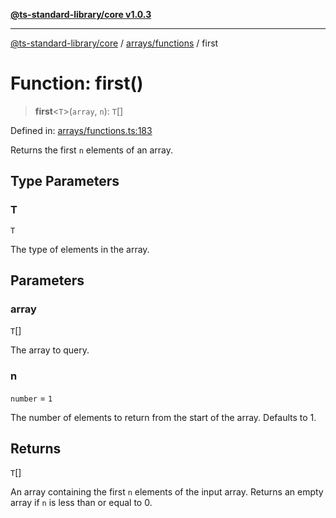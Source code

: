 [**@ts-standard-library/core v1.0.3**](../../../README.md)

***

[@ts-standard-library/core](../../../modules.md) / [arrays/functions](../README.md) / first

# Function: first()

> **first**\<`T`\>(`array`, `n`): `T`[]

Defined in: [arrays/functions.ts:183](https://github.com/gabaudette/ts-stdlib/blob/be448e6a9d9c20c6c2f27f6550ce4e65fc8c9b89/packages/core/src/arrays/functions.ts#L183)

Returns the first `n` elements of an array.

## Type Parameters

### T

`T`

The type of elements in the array.

## Parameters

### array

`T`[]

The array to query.

### n

`number` = `1`

The number of elements to return from the start of the array. Defaults to 1.

## Returns

`T`[]

An array containing the first `n` elements of the input array. Returns an empty array if `n` is less than or equal to 0.
